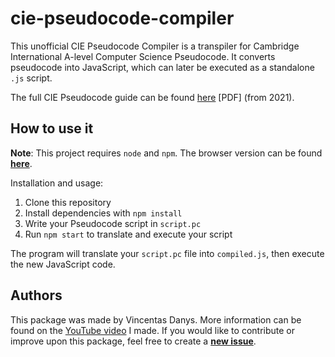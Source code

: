# cie-pseudocode-compiler
This unofficial CIE Pseudocode Compiler is a transpiler for Cambridge International A-level Computer Science Pseudocode. It converts pseudocode into JavaScript, which can later be executed as a standalone `.js` script.

The full CIE Pseudocode guide can be found [here](https://github.com/VinceKaj/cie-pseudocode-compiler/raw/main/pseudocode_guide.pdf) \[PDF\] (from 2021).

## How to use it

**Note**: This project requires `node` and `npm`. The browser version can be found [**here**](http://vincekaj.ml/pseudocode).

Installation and usage:

1. Clone this repository
2. Install dependencies with `npm install`
3. Write your Pseudocode script in `script.pc`
4. Run `npm start` to translate and execute your script

The program will translate your `script.pc` file into `compiled.js`, then execute the new JavaScript code.

## Authors
This package was made by Vincentas Danys. More information can be found on the [YouTube video](https://www.youtube.com/channel/UCSCBRvbKafl1aFMvHQg3pug) I made.
If you would like to contribute or improve upon this package, feel free to create a [__new issue__](https://github.com/VinceKaj/cie-pseudocode-compiler/issues).
